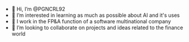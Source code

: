 - 👋 Hi, I’m @PGNCRL92
- 👀 I’m interested in learning as much as possible about AI and it's uses
- 🌱 I work in the FP&A function of a software multinational company
- 💞️ I’m looking to collaborate on projects and ideas related to the finance world
<!---
PGNCRL92/PGNCRL92 is a ✨ special ✨ repository because its `README.md` (this file) appears on your GitHub profile.
You can click the Preview link to take a look at your changes.
--->
